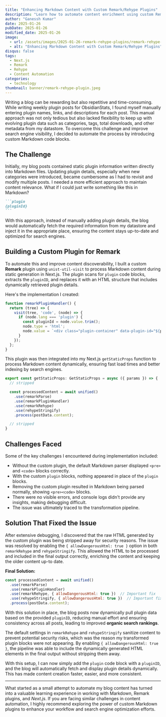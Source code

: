 ```yaml
---
title: "Enhancing Markdown Content with Custom Remark/Rehype Plugins"
description: "Learn how to automate content enrichment using custom Remark and Rehype plugins in Next.js to streamline content updates."
author: "Ganessh Kumar"
date: 2025-01-26
pubDate: 2025-01-26
modified_date: 2025-01-26
image:
  - url: /assets/images/2025-01-26-remark-rehype-plugins/remark-rehype-plugin.png
  - alt: "Enhancing Markdown Content with Custom Remark/Rehype Plugins"
disqus: false
tags:
  - Next.js
  - Remark
  - Rehype
  - Content Automation
categories:
  - technology
thumbnail: banner/remark-rehype-plugin.jpeg
---
```


Writing a blog can be rewarding but also repetitive and time-consuming. While writing weekly plugin posts for ObsidianStats, I found myself manually entering plugin names, links, and descriptions for each post. This manual approach was not only tedious but also lacked flexibility to keep up with evolving plugin data such as categories, tags, total downloads, and other metadata from my datastore. To overcome this challenge and improve search engine visibility, I decided to automate the process by introducing custom Markdown code blocks.

## The Challenge

Initially, my blog posts contained static plugin information written directly into Markdown files. Updating plugin details, especially when new categories were introduced, became cumbersome as I had to revisit and modify multiple posts. I needed a more efficient approach to maintain content relevance. What if I could just write something like this in Markdown?

````markdown
```plugin
{pluginId}
```
````

With this approach, instead of manually adding plugin details, the blog would automatically fetch the required information from my datastore and inject it in the appropriate place, ensuring the content stays up-to-date and optimized for search engines.

## Building a Custom Plugin for Remark

To automate this and improve content discoverability, I built a custom **Remark** plugin using `unist-util-visit` to process Markdown content during static generation in Next.js. The plugin scans for `plugin` code blocks, extracts the `pluginID`, and replaces it with an HTML structure that includes dynamically retrieved plugin details.

Here's the implementation I created:

```javascript
function remarkPluginHandler() {
  return (tree) => {
    visit(tree, 'code', (node) => {
      if (node.lang === 'plugin') {
        const pluginId = node.value.trim();
        node.type = 'html';
        node.value = `<div class="plugin-container" data-plugin-id="${pluginId}">${pluginId}</div>`;
      }
    });
  };
}
```

This plugin was then integrated into my Next.js `getStaticProps` function to process Markdown content dynamically, ensuring fast load times and better indexing by search engines.

```javascript
export const getStaticProps: GetStaticProps = async ({ params }) => {
  // stripped

  const processedContent = await unified()
    .use(remarkParse)
    .use(remarkPluginHandler)
    .use(remarkRehype)
    .use(rehypeStringify)
    .process(postData.content);

  // stripped
}
```

## Challenges Faced

Some of the key challenges I encountered during implementation included:

- Without the custom plugin, the default Markdown parser displayed `<pre>` and `<code>` blocks correctly.
- With the custom `plugin` blocks, nothing appeared in place of the `plugin` blocks.
- Removing the custom plugin resulted in Markdown being parsed normally, showing `<pre><code>` blocks.
- There were no visible errors, and console logs didn't provide any insights, making debugging difficult.
- The issue was ultimately traced to the transformation pipeline.

## Solution That Fixed the Issue

After extensive debugging, I discovered that the raw HTML generated by the custom plugin was being stripped away for security reasons. The issue was resolved by enabling the `{ allowDangerousHtml: true }` option in both `remarkRehype` and `rehypeStringify`. This allowed the HTML to be processed and included in the final output correctly, enriching the content and keeping the older content up-to date.

**Final Solution:**

```javascript
const processedContent = await unified()
  .use(remarkParse)
  .use(remarkPluginHandler)
  .use(remarkRehype, { allowDangerousHtml: true })  // Important fix
  .use(rehypeStringify, { allowDangerousHtml: true })  // Important fix
  .process(postData.content);
```

With this solution in place, the blog posts now dynamically pull plugin data based on the provided `pluginID`, reducing manual effort and ensuring consistency across all posts, leading to improved **organic search rankings**.


The default settings in `remarkRehype` and `rehypeStringify` sanitize content to prevent potential security risks, which was the reason my transformed plugin blocks were not appearing. By enabling `{ allowDangerousHtml: true }`, the pipeline was able to include the dynamically generated HTML elements in the final output without stripping them away.&#x20;


With this setup, I can now simply add the `plugin` code block with a `pluginID`, and the blog will automatically fetch and display plugin details dynamically. This has made content creation faster, easier, and more consistent.

---

What started as a small attempt to automate my blog content has turned into a valuable learning experience in working with Markdown, Remark plugins, and *Next.js*. If you are facing similar challenges in content automation, I highly recommend exploring the power of custom Markdown plugins to enhance your workflow and search engine optimization efforts.
